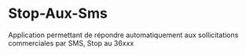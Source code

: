 # Stop-Aux-Sms
Application permettant de répondre automatiquement aux sollicitations commerciales par SMS, Stop au 36xxx

